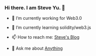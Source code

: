 ### Hi there. I am Steve Yu. 👋 

-  🔭 I’m currently working for Web3.0

- 🌱 I’m currently learning solidity/web3.js

- 📫 How to reach me: [Steve's Blog](https://steveyu.xlog.app)

- 💬 Ask me about [Anything](https://github.com/SteveYuOWO/SteveYuOWO/issues)





<!--

**maczyt/maczyt** is a ✨ _special_ ✨ repository because its `README.md` (this file) appears on your GitHub profile.



Here are some ideas to get you started:



\- 🔭 I’m currently working on ...

\- 🌱 I’m currently learning ...

\- 👯 I’m looking to collaborate on ...

\- 🤔 I’m looking for help with ...

\- 💬 Ask me about ...

\- 📫 How to reach me: ...

\- 😄 Pronouns: ...

\- ⚡ Fun fact: ...

-->

